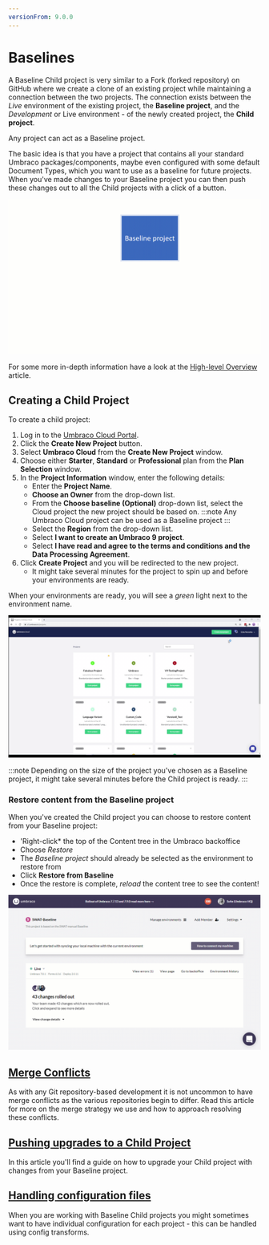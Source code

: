 ```yaml
---
versionFrom: 9.0.0
---
```


# Baselines

A Baseline Child project is very similar to a Fork (forked repository) on GitHub where we create a clone of an existing project while maintaining a connection between the two projects. The connection exists between the _Live_ environment of the existing project, the **Baseline project**, and the _Development_ or Live environment - of the newly created project, the **Child project**.

Any project can act as a Baseline project.

The basic idea is that you have a project that contains all your standard Umbraco packages/components, maybe even configured with some default Document Types, which you want to use as a baseline for future projects. When you've made changes to your Baseline project you can then push these changes out to all the Child projects with a click of a button.

![Baseline workflow](images/baseline-workflow.gif)

For some more in-depth information have a look at the [High-level Overview](High-level-overview/) article.

## Creating a Child Project

To create a child project:

1. Log in to the [Umbraco Cloud Portal](https://www.s1.umbraco.io/projects).
2. Click the **Create New Project** button.
3. Select **Umbraco Cloud** from the **Create New Project** window.
4. Choose either **Starter**, **Standard** or **Professional** plan from the **Plan Selection** window.
5. In the **Project Information** window, enter the following details:
    - Enter the **Project Name**.
    - **Choose an Owner** from the drop-down list.
    - From the **Choose baseline (Optional)** drop-down list, select the Cloud project the new project should be based on.
    :::note
    Any Umbraco Cloud project can be used as a Baseline project
    :::
    - Select the **Region** from the drop-down list.
    - Select **I want to create an Umbraco 9 project**.
    - Select **I have read and agree to the terms and conditions and the Data Processing Agreement**.
6. Click **Create Project** and you will be redirected to the new project.
    - It might take several minutes for the project to spin up and before your environments are ready.

When your environments are ready, you will see a *green* light next to the environment name.

![Creating a Baseline child project](images/create-baseline-child-project-v9.gif)

:::note
Depending on the size of the project you've chosen as a Baseline project, it might take several minutes before the Child project is ready.
:::

### Restore content from the Baseline project

When you've created the Child project you can choose to restore content from your Baseline project:

* 'Right-click* the top of the Content tree in the Umbraco backoffice
* Choose *Restore*
* The *Baseline project* should already be selected as the environment to restore from
* Click **Restore from Baseline**
* Once the restore is complete, *reload* the content tree to see the content!

![Restore content from Baseline project](images/RestoreFromBaseline.gif)

## [Merge Conflicts](Baseline-Merge-Conflicts/)
As with any Git repository-based development it is not uncommon to have merge conflicts as the various repositories begin to differ. Read this article for more on the merge strategy we use and how to approach resolving these conflicts.

## [Pushing upgrades to a Child Project](Upgrading-Child-Projects/)
In this article you'll find a guide on how to upgrade your Child project with changes from your Baseline project.

## [Handling configuration files](Configuration-files/)
When you are working with Baseline Child projects you might sometimes want to have individual configuration for each project - this can be handled using config transforms.
